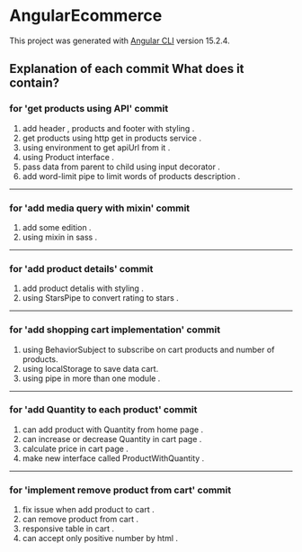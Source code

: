 # AngularEcommerce

This project was generated with [Angular CLI](https://github.com/angular/angular-cli) version 15.2.4.

## Explanation of each commit What does it contain?
### for 'get products using API' commit
1. add header , products and footer with styling .
2. get products using http get in products service .
3. using environment to get apiUrl from it .
4. using Product interface .
5. pass data from parent to child using input decorator .
6. add word-limit pipe to limit words of products description . 
--------------------------------------------------------------
### for 'add media query with mixin' commit
1. add some edition .
2. using mixin in sass .
--------------------------------------------------------------
### for 'add product details' commit
1. add product detalis with styling .
2. using StarsPipe to convert rating to stars . 
--------------------------------------------------------------
### for 'add shopping cart implementation' commit
1. using BehaviorSubject to subscribe on cart products and number of products.
2. using localStorage to save data cart.
3. using pipe in more than one module .
--------------------------------------------------------------
### for 'add Quantity to each product' commit
1. can add product with Quantity from home page .
2. can increase or decrease Quantity in cart page .
3. calculate price in cart page .
4. make new interface called ProductWithQuantity .
--------------------------------------------------------------
### for 'implement remove product from cart' commit
1. fix issue when add product to cart .
2. can remove product from cart  .
3. responsive table in cart .
4. can accept only positive number by html .

